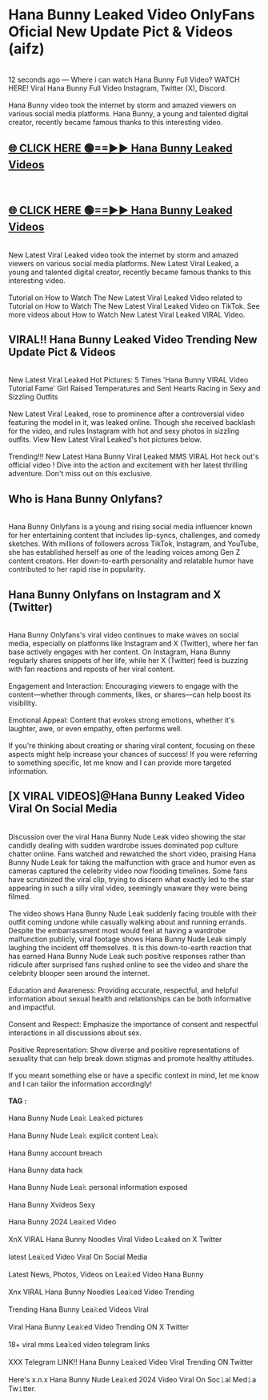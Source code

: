 # Hana Bunny Leaked Video OnlyFans Oficial New Update Pict & Videos (aifz)
<br>
12 seconds ago — Where i can watch Hana Bunny Full Video? WATCH HERE! Viral Hana Bunny Full Video Instagram, Twitter (X), Discord.
<br><br>
Hana Bunny video took the internet by storm and amazed viewers on various social media platforms. Hana Bunny, a young and talented digital creator, recently became famous thanks to this interesting video.
<br>
<h2><a href="https://play.trustnlinepharmacy.us?title=Hana_Bunny">🌐 CLICK HERE 🟢==►► Hana Bunny Leaked Videos</a></h2>
<br>
<h2><a href="https://play.trustnlinepharmacy.us?title=Hana_Bunny">🌐 CLICK HERE 🟢==►► Hana Bunny Leaked Videos</a></h2>
<br>
New Latest Viral Leaked video took the internet by storm and amazed viewers on various social media platforms. New Latest Viral Leaked, a young and talented digital creator, recently became famous thanks to this interesting video.
<br><br>
Tutorial on How to Watch The New Latest Viral Leaked Video related to Tutorial on How to Watch The New Latest Viral Leaked Video on TikTok. See more videos about How to Watch New Latest Viral Leaked VIRAL Video.
<br>
<h2>VIRAL!! Hana Bunny Leaked Video Trending New Update Pict & Videos</h2>
<br>
New Latest Viral Leaked Hot Pictures: 5 Times 'Hana Bunny VIRAL Video Tutorial Fame' Girl Raised Temperatures and Sent Hearts Racing in Sexy and Sizzling Outfits
<br><br>
New Latest Viral Leaked, rose to prominence after a controversial video featuring the model in it, was leaked online. Though she received backlash for the video, and rules Instagram with hot and sexy photos in sizzling outfits. View New Latest Viral Leaked's hot pictures below.
<br><br>
Trending!!! New Latest Hana Bunny Viral Leaked MMS VIRAL Hot heck out's official video ! Dive into the action and excitement with her latest thrilling adventure. Don't miss out on this exclusive.
<br>
<h2>Who is Hana Bunny Onlyfans?</h2>
<br>
Hana Bunny Onlyfans is a young and rising social media influencer known for her entertaining content that includes lip-syncs, challenges, and comedy sketches. With millions of followers across TikTok, Instagram, and YouTube, she has established herself as one of the leading voices among Gen Z content creators. Her down-to-earth personality and relatable humor have contributed to her rapid rise in popularity.
<br>
<h2>Hana Bunny Onlyfans on Instagram and X (Twitter)</h2>
<br>
Hana Bunny Onlyfans's viral video continues to make waves on social media, especially on platforms like Instagram and X (Twitter), where her fan base actively engages with her content. On Instagram, Hana Bunny regularly shares snippets of her life, while her X (Twitter) feed is buzzing with fan reactions and reposts of her viral content.
<br><br>
Engagement and Interaction: Encouraging viewers to engage with the content—whether through comments, likes, or shares—can help boost its visibility.
<br><br>
Emotional Appeal: Content that evokes strong emotions, whether it's laughter, awe, or even empathy, often performs well.
<br><br>
If you're thinking about creating or sharing viral content, focusing on these aspects might help increase your chances of success! If you were referring to something specific, let me know and I can provide more targeted information.
<br>
<h2>[X VIRAL VIDEOS]@Hana Bunny Leaked Video Viral On Social Media</h2>
<br>
Discussion over the viral Hana Bunny Nude Leak video showing the star candidly dealing with sudden wardrobe issues dominated pop culture chatter online. Fans watched and rewatched the short video, praising Hana Bunny Nude Leak for taking the malfunction with grace and humor even as cameras captured the celebrity video now flooding timelines. Some fans have scrutinized the viral clip, trying to discern what exactly led to the star appearing in such a silly viral video, seemingly unaware they were being filmed.
<br><br>
The video shows Hana Bunny Nude Leak suddenly facing trouble with their outfit coming undone while casually walking about and running errands. Despite the embarrassment most would feel at having a wardrobe malfunction publicly, viral footage shows Hana Bunny Nude Leak simply laughing the incident off themselves. It is this down-to-earth reaction that has earned Hana Bunny Nude Leak such positive responses rather than ridicule after surprised fans rushed online to see the video and share the celebrity blooper seen around the internet.
<br><br>
Education and Awareness: Providing accurate, respectful, and helpful information about sexual health and relationships can be both informative and impactful.
<br><br>
Consent and Respect: Emphasize the importance of consent and respectful interactions in all discussions about sex.
<br><br>
Positive Representation: Show diverse and positive representations of sexuality that can help break down stigmas and promote healthy attitudes.
<br><br>
If you meant something else or have a specific context in mind, let me know and I can tailor the information accordingly!
<br><br>
<strong>TAG :</strong>
<br><br>
Hana Bunny Nude Lea𝚔 Lea𝚔ed pictures
<br><br>
Hana Bunny Nude Lea𝚔 explicit content Lea𝚔
<br><br>
Hana Bunny account breach
<br><br>
Hana Bunny data hack
<br><br>
Hana Bunny Nude Lea𝚔 personal information exposed
<br><br>
Hana Bunny Xvideos Sexy
<br><br>
Hana Bunny 2024 Lea𝚔ed Video
<br><br>
XnX VIRAL Hana Bunny Noodles Viral Video L𝚎aked on X Twitter
<br><br>
latest Lea𝚔ed Video Viral On Social Media
<br><br>
Latest News, Photos, Videos on Lea𝚔ed Video Hana Bunny
<br><br>
Xnx VIRAL Hana Bunny Noodles Lea𝚔ed Video Trending
<br><br>
Trending Hana Bunny Lea𝚔ed Videos Viral
<br><br>
Viral Hana Bunny Lea𝚔ed Video Trending ON X Twitter
<br><br>
18+ viral mms Lea𝚔ed video telegram links
<br><br>
XXX Telegram LINK!! Hana Bunny Lea𝚔ed Video Viral Trending ON Twitter
<br><br>
Here's x.n.x Hana Bunny Nude Lea𝚔ed 2024 Video Viral On Soc𝚒al Med𝚒a Tw𝚒tter.